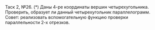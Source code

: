 Таск 2, №26.	(*) Даны 4-ре координаты вершин четырехугольника. Проверить, образует ли данный четырехугольник параллелограмм. 
Совет: реализовать вспомогательную функцию проверки параллельности 2-х отрезков.
